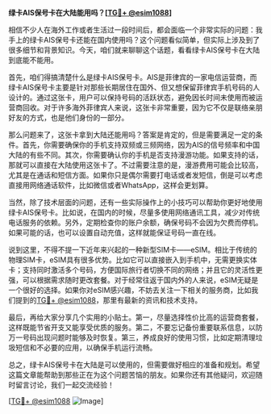 **绿卡AIS保号卡在大陆能用吗？[[TG💪+ @esim1088](https://t.me/s/esim1088)]**

相信不少人在海外工作或者生活过一段时间后，都会面临一个非常实际的问题：我手上的绿卡AIS保号卡还能在国内使用吗？这个问题看似简单，但实际上涉及到了很多细节和背景知识。今天，咱们就来聊聊这个话题，看看绿卡AIS保号卡在大陆到底能不能用。

首先，咱们得搞清楚什么是绿卡AIS保号卡。AIS是菲律宾的一家电信运营商，而绿卡AIS保号卡主要是针对那些长期居住在国外、但又想保留菲律宾手机号码的人设计的。通过这张卡，用户可以保持号码的活跃状态，避免因长时间未使用而被运营商回收。对于许多海外菲律宾人来说，这张卡非常重要，因为它不仅是联络亲朋好友的方式，也是他们身份的一部分。

那么问题来了，这张卡拿到大陆还能用吗？答案是肯定的，但是需要满足一定的条件。首先，你需要确保你的手机支持双频或三频网络，因为AIS的信号频率和中国大陆的有些不同。其次，你需要确认你的手机是否支持漫游功能。如果支持的话，那就可以直接在大陆使用这张卡了。不过需要注意的是，漫游费用可能会比较高，尤其是在通话和短信方面。如果你只是偶尔需要打电话或者发短信，倒是可以考虑直接用网络通话软件，比如微信或者WhatsApp，这样会更划算。

当然，除了技术层面的问题，还有一些实际操作上的小技巧可以帮助你更好地使用绿卡AIS保号卡。比如说，在国内的时候，尽量多使用网络通讯工具，减少对传统电话服务的依赖。另外，定期检查你的账户余额，确保号码不会因为欠费而停机。如果可能的话，也可以设置自动充值，这样就能保证号码一直在线。

说到这里，不得不提一下近年来兴起的一种新型SIM卡——eSIM。相比于传统的物理SIM卡，eSIM具有很多优势。比如它可以直接嵌入到手机中，无需更换实体卡；支持同时激活多个号码，方便国际旅行者切换不同的网络；并且它的灵活性更强，可以根据需求随时更改套餐。对于经常往返于国内外的人来说，eSIM无疑是一个很好的选择。如果你对eSIM感兴趣，不妨去关注一下相关的服务商，比如我们提到的[TG💪+ @esim1088](https://t.me/s/esim1088)，那里有最新的资讯和技术支持。

最后，再给大家分享几个实用的小贴士。第一，尽量选择性价比高的运营商套餐，这样既能节省开支又能享受优质的服务。第二，不要忘记备份重要联系信息，以防万一号码出现问题时能够及时恢复。第三，养成良好的使用习惯，比如定期清理垃圾短信和不必要的应用，以确保手机运行流畅。

总之，绿卡AIS保号卡在大陆是可以使用的，但需要做好相应的准备和规划。希望这篇文章能帮助到那些正在为这个问题苦恼的朋友。如果你还有其他疑问，欢迎随时留言讨论，我们一起交流经验！

[[TG💪+ @esim1088](https://t.me/s/esim1088) ![Image](https://i.postimg.cc/4NQfJmqS/Snipaste-2025-05-13-00-14-12.png)]